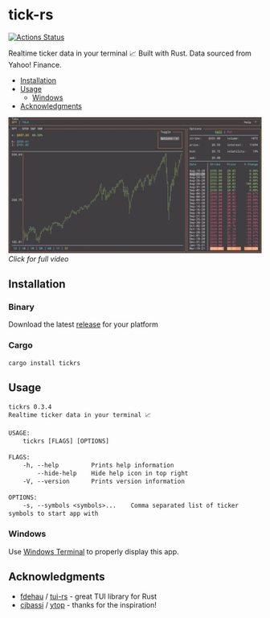 # tick-rs
[![Actions Status](https://github.com/tarkah/tickrs/workflows/Test/badge.svg)](https://github.com/tarkah/tickrs/actions)

Realtime ticker data in your terminal 📈 Built with Rust. Data sourced from Yahoo! Finance.

  - [Installation](#installation)
  - [Usage](#usage)
    - [Windows](#windows)
  - [Acknowledgments](#acknowledgments)

[![Demo](assets/screenshot.png)](https://i.imgur.com/4Izc2dz.mp4)
*Click for full video*


## Installation

### Binary

Download the latest [release](https://github.com/tarkah/tickrs/releases/latest) for your platform

### Cargo

```
cargo install tickrs
```

## Usage

```
tickrs 0.3.4
Realtime ticker data in your terminal 📈

USAGE:
    tickrs [FLAGS] [OPTIONS]

FLAGS:
    -h, --help         Prints help information
        --hide-help    Hide help icon in top right
    -V, --version      Prints version information

OPTIONS:
    -s, --symbols <symbols>...    Comma separated list of ticker symbols to start app with
```

### Windows

Use [Windows Terminal](https://www.microsoft.com/en-us/p/windows-terminal-preview/9n0dx20hk701) to properly display this app.

## Acknowledgments
- [fdehau](https://github.com/fdehau) / [tui-rs](https://github.com/fdehau/tui-rs) - great TUI library for Rust
- [cjbassi](https://github.com/cjbassi) / [ytop](https://github.com/cjbassi/ytop) - thanks for the inspiration!
